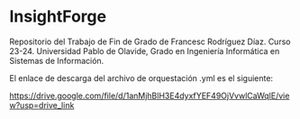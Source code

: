 # InsightForge
Repositorio del Trabajo de Fin de Grado de Francesc Rodríguez Díaz. Curso 23-24. Universidad Pablo de Olavide, Grado en Ingeniería Informática en Sistemas de Información.

El enlace de descarga del archivo de orquestación .yml es el siguiente:

<a href="https://drive.google.com/file/d/1anMjhBlH3E4dyxfYEF49OjVvwlCaWqlE/view?usp=drive_link">https://drive.google.com/file/d/1anMjhBlH3E4dyxfYEF49OjVvwlCaWqlE/view?usp=drive_link</a>
